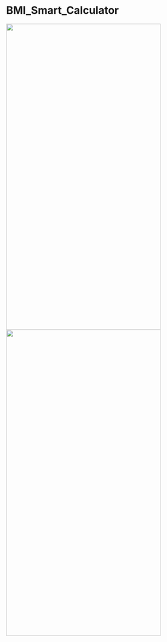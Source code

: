 # BMI_Smart_Calculator


<img src="https://user-images.githubusercontent.com/65237569/188153390-93ae5302-e81c-44c7-9447-68dca6f45b80.jpg" width="414" height="820">
<img src="https://user-images.githubusercontent.com/65237569/188153544-d4952713-1af3-4c78-95a9-18543e87da7e.jpg" width="414" height="820">


